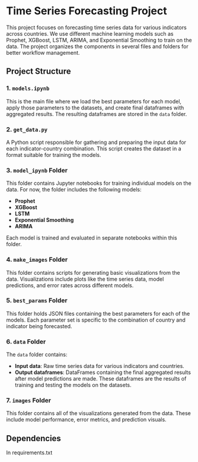 # Time Series Forecasting Project

This project focuses on forecasting time series data for various indicators across countries. We use different machine learning models such as Prophet, XGBoost, LSTM, ARIMA, and Exponential Smoothing to train on the data. The project organizes the components in several files and folders for better workflow management.

## Project Structure

### 1. **`models.ipynb`**  
This is the main file where we load the best parameters for each model, apply those parameters to the datasets, and create final dataframes with aggregated results. The resulting dataframes are stored in the `data` folder.

### 2. **`get_data.py`**  
A Python script responsible for gathering and preparing the input data for each indicator-country combination. This script creates the dataset in a format suitable for training the models.

### 3. **`model_ipynb` Folder**  
This folder contains Jupyter notebooks for training individual models on the data. For now, the folder includes the following models:
   - **Prophet**
   - **XGBoost**
   - **LSTM**
   - **Exponential Smoothing**
   - **ARIMA**  

Each model is trained and evaluated in separate notebooks within this folder.

### 4. **`make_images` Folder**  
This folder contains scripts for generating basic visualizations from the data. Visualizations include plots like the time series data, model predictions, and error rates across different models.

### 5. **`best_params` Folder**  
This folder holds JSON files containing the best parameters for each of the models. Each parameter set is specific to the combination of country and indicator being forecasted.

### 6. **`data` Folder**  
The `data` folder contains:
   - **Input data**: Raw time series data for various indicators and countries.
   - **Output dataframes**: DataFrames containing the final aggregated results after model predictions are made. These dataframes are the results of training and testing the models on the datasets.

### 7. **`images` Folder**  
This folder contains all of the visualizations generated from the data. These include model performance, error metrics, and prediction visuals.


## Dependencies
In requirements.txt



